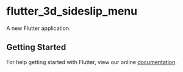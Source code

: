 # flutter_3d_sideslip_menu

A new Flutter application.

## Getting Started

For help getting started with Flutter, view our online
[documentation](https://flutter.io/).

